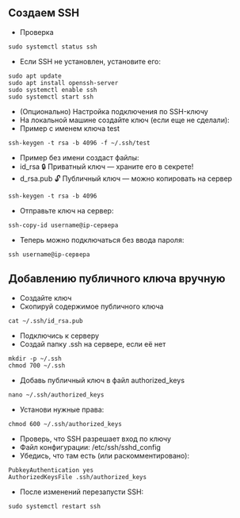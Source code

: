 ## Создаем SSH

- Проверка
```
sudo systemctl status ssh
```
- Если SSH не установлен, установите его:
```
sudo apt update
sudo apt install openssh-server
sudo systemctl enable ssh
sudo systemctl start ssh
```
- (Опционально) Настройка подключения по SSH-ключу
- На локальной машине создайте ключ (если еще не сделали):
- Пример с именем ключа test
```
ssh-keygen -t rsa -b 4096 -f ~/.ssh/test
```
- Пример без имени создаст файлы:
-  id_rsa	🔒 Приватный ключ — храните его в секрете!
-  d_rsa.pub	🔓 Публичный ключ — можно копировать на сервер
```
ssh-keygen -t rsa -b 4096
```
- Отправьте ключ на сервер:
```
ssh-copy-id username@ip-сервера
```
- Теперь можно подключаться без ввода пароля:
```
ssh username@ip-сервера
```

## Добавлению публичного ключа вручную
- Создайте ключ
- Скопируй содержимое публичного ключа
```
cat ~/.ssh/id_rsa.pub
```
- Подключись к серверу
- Создай папку .ssh на сервере, если её нет
```
mkdir -p ~/.ssh
chmod 700 ~/.ssh
```
- Добавь публичный ключ в файл authorized_keys
```
nano ~/.ssh/authorized_keys
```
- Установи нужные права:
```
chmod 600 ~/.ssh/authorized_keys
```
- Проверь, что SSH разрешает вход по ключу
- Файл конфигурации: /etc/ssh/sshd_config
- Убедись, что там есть (или раскомментировано):
```
PubkeyAuthentication yes
AuthorizedKeysFile .ssh/authorized_keys
```
- После изменений перезапусти SSH:
```
sudo systemctl restart ssh
```

